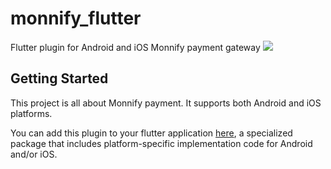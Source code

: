

# monnify_flutter

Flutter plugin for Android and iOS Monnify payment gateway
![](plugin_phone_image)

## Getting Started

This project is all about Monnify payment.
It supports both Android and iOS platforms.

You can add this plugin to your flutter application
[here](https://pub.dev/monnify_flutter),
a specialized package that includes platform-specific implementation code for
Android and/or iOS.




